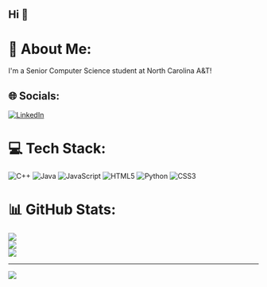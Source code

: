 ## Hi 👋

# 💫 About Me:
I'm a Senior Computer Science student at North Carolina A&T!


## 🌐 Socials:
[![LinkedIn](https://img.shields.io/badge/LinkedIn-%230077B5.svg?logo=linkedin&logoColor=white)](https://linkedin.com/in/dana-brunson) 

# 💻 Tech Stack:
![C++](https://img.shields.io/badge/c++-%2300599C.svg?style=for-the-badge&logo=c%2B%2B&logoColor=white) ![Java](https://img.shields.io/badge/java-%23ED8B00.svg?style=for-the-badge&logo=openjdk&logoColor=white) ![JavaScript](https://img.shields.io/badge/javascript-%23323330.svg?style=for-the-badge&logo=javascript&logoColor=%23F7DF1E) ![HTML5](https://img.shields.io/badge/html5-%23E34F26.svg?style=for-the-badge&logo=html5&logoColor=white) ![Python](https://img.shields.io/badge/python-3670A0?style=for-the-badge&logo=python&logoColor=ffdd54) ![CSS3](https://img.shields.io/badge/css3-%231572B6.svg?style=for-the-badge&logo=css3&logoColor=white)
# 📊 GitHub Stats:
![](https://github-readme-stats.vercel.app/api?username=danabrunson&theme=rose&hide_border=false&include_all_commits=false&count_private=false)<br/>
![](https://github-readme-streak-stats.herokuapp.com/?user=danabrunson&theme=rose&hide_border=false)<br/>
![](https://github-readme-stats.vercel.app/api/top-langs/?username=danabrunson&theme=rose&hide_border=false&include_all_commits=false&count_private=false&layout=compact)

---
[![](https://visitcount.itsvg.in/api?id=danabrunson&icon=0&color=0)](https://visitcount.itsvg.in)

<!-- Proudly created with GPRM ( https://gprm.itsvg.in ) -->

<!--
**danabrunson/danabrunson** is a ✨ _special_ ✨ repository because its `README.md` (this file) appears on your GitHub profile.

Here are some ideas to get you started:

- 🔭 I’m currently working on ...
- 🌱 I’m currently learning ...
- 👯 I’m looking to collaborate on ...
- 🤔 I’m looking for help with ...
- 💬 Ask me about ...
- 📫 How to reach me: ...
- 😄 Pronouns: ...
- ⚡ Fun fact: ...
-->
